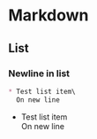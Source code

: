 # Markdown

## List

### Newline in list

```markdown
* Test list item\
  On new line
```
* Test list item\
  On new line
